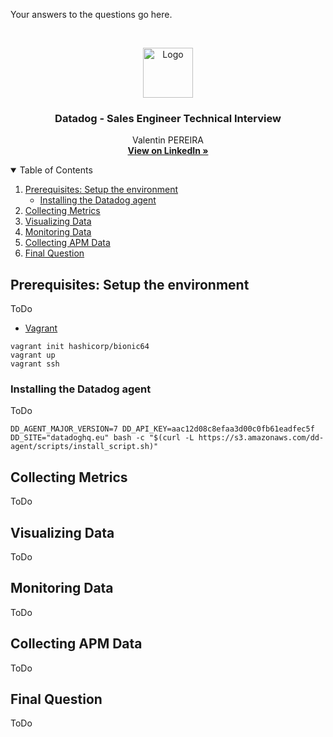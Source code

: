 Your answers to the questions go here.
<!-- Header -->
<br />
<p align="center">
  <a href="https://upload.wikimedia.org/wikipedia/en/thumb/7/7e/Datadog_logo.svg/1200px-Datadog_logo.svg.png">
    <img src="images/logo.png" alt="Logo" width="80" height="80">
  </a>

  <h3 align="center">Datadog - Sales Engineer Technical Interview</h3>

  <p align="center">
    Valentin PEREIRA
    <br />
    <a href="https://www.linkedin.com/in/valentin-pereira/"><strong>View on LinkedIn »</strong></a>
    <br />
  </p>
</p>



<!-- Table of contents -->
<details open="open">
  <summary>Table of Contents</summary>
  <ol>
    <li>
      <a href="#prerequisites:-setup-the-environment">Prerequisites: Setup the environment</a>
      <ul>
        <li><a href="#installing-the-datadog-agent">Installing the Datadog agent</a></li>
      </ul>
    </li>
    <li>
      <a href="#collecting-metrics">Collecting Metrics</a>
    </li>
    <li><a href="#visualizing-data">Visualizing Data</a></li>
    <li><a href="#monitoring-data">Monitoring Data</a></li>
    <li><a href="#collecting-apm-data">Collecting APM Data</a></li>
    <li><a href="#final-question">Final Question</a></li>
  </ol>
</details>



<!-- Prerequisites -->
## Prerequisites: Setup the environment

ToDo
* [Vagrant](https://learn.hashicorp.com/collections/vagrant/getting-started)

```
vagrant init hashicorp/bionic64
vagrant up
vagrant ssh
```



### Installing the Datadog agent

ToDo

```
DD_AGENT_MAJOR_VERSION=7 DD_API_KEY=aac12d08c8efaa3d00c0fb61eadfec5f DD_SITE="datadoghq.eu" bash -c "$(curl -L https://s3.amazonaws.com/dd-agent/scripts/install_script.sh)"
```


<!-- Collecting Metrics -->
## Collecting Metrics

ToDo


<!-- Visualizing Data -->
## Visualizing Data

ToDo

<!-- Monitoring Data -->
## Monitoring Data

ToDo


<!-- Collecting APM Data -->
## Collecting APM Data

ToDo

<!-- Final Question -->
## Final Question

ToDo


